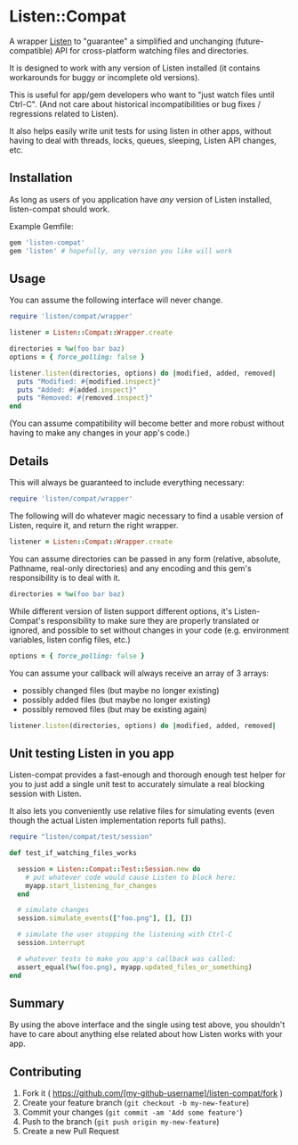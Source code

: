 # Listen::Compat

A wrapper [Listen](https://github.com/guard/listen) to "guarantee" a simplified
and unchanging (future-compatible) API for cross-platform watching files and
directories.

It is designed to work with any version of Listen installed (it contains
workarounds for buggy or incomplete old versions).

This is useful for app/gem developers who want to "just watch files until
Ctrl-C". (And not care about historical incompatibilities or bug fixes /
regressions related to Listen).

It also helps easily write unit tests for using listen in other apps, without
having to deal with threads, locks, queues, sleeping, Listen API changes, etc.

## Installation

As long as users of you application have *any* version of Listen installed,
listen-compat should work.

Example Gemfile:

```ruby
gem 'listen-compat'
gem 'listen' # hopefully, any version you like will work
```

## Usage

You can assume the following interface will never change.


```ruby
require 'listen/compat/wrapper'

listener = Listen::Compat::Wrapper.create

directories = %w(foo bar baz)
options = { force_polling: false }

listener.listen(directories, options) do |modified, added, removed|
  puts "Modified: #{modified.inspect}"
  puts "Added: #{added.inspect}"
  puts "Removed: #{removed.inspect}"
end
```

(You can assume compatibility will become better and more robust without having
to make any changes in your app's code.)


## Details

This will always be guaranteed to include everything necessary:

```ruby
require 'listen/compat/wrapper'
```

The following will do whatever magic necessary to find a usable version of
Listen, require it, and return the right wrapper.


```ruby
listener = Listen::Compat::Wrapper.create
```

You can assume directories can be passed in any form (relative, absolute,
    Pathname, real-only directories) and any encoding and this gem's
responsibility is to deal with it.

```ruby
directories = %w(foo bar baz)
```

While different version of listen support different options, it's
Listen-Compat's responsibility to make sure they are properly translated or
ignored, and possible to set without changes in your code (e.g. environment
    variables, listen config files, etc.)

```ruby
options = { force_polling: false }
```

You can assume your callback will always receive an array of 3 arrays:
- possibly changed files (but maybe no longer existing)
- possibly added files (but maybe no longer existing)
- possibly removed files (but may be existing again)


```ruby
listener.listen(directories, options) do |modified, added, removed|
```

## Unit testing Listen in you app

Listen-compat provides a fast-enough and thorough enough test helper for you to
just add a single unit test to accurately simulate a real blocking session with
Listen.

It also lets you conveniently use relative files for simulating events (even
though the actual Listen implementation reports full paths).


```ruby
require "listen/compat/test/session"

def test_if_watching_files_works

  session = Listen::Compat::Test::Session.new do
    # put whatever code would cause Listen to block here:
    myapp.start_listening_for_changes
  end

  # simulate changes
  session.simulate_events(["foo.png"], [], [])

  # simulate the user stopping the listening with Ctrl-C
  session.interrupt

  # whatever tests to make you app's callback was called:
  assert_equal(%w(foo.png), myapp.updated_files_or_something)
end
```

## Summary

By using the above interface and the single using test above, you shouldn't
have to care about anything else related about how Listen works with your app.


## Contributing

1. Fork it ( https://github.com/[my-github-username]/listen-compat/fork )
2. Create your feature branch (`git checkout -b my-new-feature`)
3. Commit your changes (`git commit -am 'Add some feature'`)
4. Push to the branch (`git push origin my-new-feature`)
5. Create a new Pull Request
